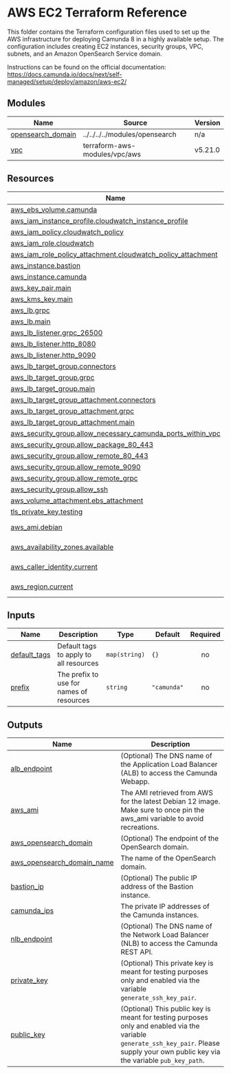 # AWS EC2 Terraform Reference

This folder contains the Terraform configuration files used to set up the AWS infrastructure for deploying Camunda 8 in a highly available setup. The configuration includes creating EC2 instances, security groups, VPC, subnets, and an Amazon OpenSearch Service domain.

Instructions can be found on the official documentation: https://docs.camunda.io/docs/next/self-managed/setup/deploy/amazon/aws-ec2/

<!-- BEGIN_TF_DOCS -->
## Modules

| Name | Source | Version |
|------|--------|---------|
| <a name="module_opensearch_domain"></a> [opensearch\_domain](#module\_opensearch\_domain) | ../../../../modules/opensearch | n/a |
| <a name="module_vpc"></a> [vpc](#module\_vpc) | terraform-aws-modules/vpc/aws | v5.21.0 |
## Resources

| Name | Type |
|------|------|
| [aws_ebs_volume.camunda](https://registry.terraform.io/providers/hashicorp/aws/latest/docs/resources/ebs_volume) | resource |
| [aws_iam_instance_profile.cloudwatch_instance_profile](https://registry.terraform.io/providers/hashicorp/aws/latest/docs/resources/iam_instance_profile) | resource |
| [aws_iam_policy.cloudwatch_policy](https://registry.terraform.io/providers/hashicorp/aws/latest/docs/resources/iam_policy) | resource |
| [aws_iam_role.cloudwatch](https://registry.terraform.io/providers/hashicorp/aws/latest/docs/resources/iam_role) | resource |
| [aws_iam_role_policy_attachment.cloudwatch_policy_attachment](https://registry.terraform.io/providers/hashicorp/aws/latest/docs/resources/iam_role_policy_attachment) | resource |
| [aws_instance.bastion](https://registry.terraform.io/providers/hashicorp/aws/latest/docs/resources/instance) | resource |
| [aws_instance.camunda](https://registry.terraform.io/providers/hashicorp/aws/latest/docs/resources/instance) | resource |
| [aws_key_pair.main](https://registry.terraform.io/providers/hashicorp/aws/latest/docs/resources/key_pair) | resource |
| [aws_kms_key.main](https://registry.terraform.io/providers/hashicorp/aws/latest/docs/resources/kms_key) | resource |
| [aws_lb.grpc](https://registry.terraform.io/providers/hashicorp/aws/latest/docs/resources/lb) | resource |
| [aws_lb.main](https://registry.terraform.io/providers/hashicorp/aws/latest/docs/resources/lb) | resource |
| [aws_lb_listener.grpc_26500](https://registry.terraform.io/providers/hashicorp/aws/latest/docs/resources/lb_listener) | resource |
| [aws_lb_listener.http_8080](https://registry.terraform.io/providers/hashicorp/aws/latest/docs/resources/lb_listener) | resource |
| [aws_lb_listener.http_9090](https://registry.terraform.io/providers/hashicorp/aws/latest/docs/resources/lb_listener) | resource |
| [aws_lb_target_group.connectors](https://registry.terraform.io/providers/hashicorp/aws/latest/docs/resources/lb_target_group) | resource |
| [aws_lb_target_group.grpc](https://registry.terraform.io/providers/hashicorp/aws/latest/docs/resources/lb_target_group) | resource |
| [aws_lb_target_group.main](https://registry.terraform.io/providers/hashicorp/aws/latest/docs/resources/lb_target_group) | resource |
| [aws_lb_target_group_attachment.connectors](https://registry.terraform.io/providers/hashicorp/aws/latest/docs/resources/lb_target_group_attachment) | resource |
| [aws_lb_target_group_attachment.grpc](https://registry.terraform.io/providers/hashicorp/aws/latest/docs/resources/lb_target_group_attachment) | resource |
| [aws_lb_target_group_attachment.main](https://registry.terraform.io/providers/hashicorp/aws/latest/docs/resources/lb_target_group_attachment) | resource |
| [aws_security_group.allow_necessary_camunda_ports_within_vpc](https://registry.terraform.io/providers/hashicorp/aws/latest/docs/resources/security_group) | resource |
| [aws_security_group.allow_package_80_443](https://registry.terraform.io/providers/hashicorp/aws/latest/docs/resources/security_group) | resource |
| [aws_security_group.allow_remote_80_443](https://registry.terraform.io/providers/hashicorp/aws/latest/docs/resources/security_group) | resource |
| [aws_security_group.allow_remote_9090](https://registry.terraform.io/providers/hashicorp/aws/latest/docs/resources/security_group) | resource |
| [aws_security_group.allow_remote_grpc](https://registry.terraform.io/providers/hashicorp/aws/latest/docs/resources/security_group) | resource |
| [aws_security_group.allow_ssh](https://registry.terraform.io/providers/hashicorp/aws/latest/docs/resources/security_group) | resource |
| [aws_volume_attachment.ebs_attachment](https://registry.terraform.io/providers/hashicorp/aws/latest/docs/resources/volume_attachment) | resource |
| [tls_private_key.testing](https://registry.terraform.io/providers/hashicorp/tls/latest/docs/resources/private_key) | resource |
| [aws_ami.debian](https://registry.terraform.io/providers/hashicorp/aws/latest/docs/data-sources/ami) | data source |
| [aws_availability_zones.available](https://registry.terraform.io/providers/hashicorp/aws/latest/docs/data-sources/availability_zones) | data source |
| [aws_caller_identity.current](https://registry.terraform.io/providers/hashicorp/aws/latest/docs/data-sources/caller_identity) | data source |
| [aws_region.current](https://registry.terraform.io/providers/hashicorp/aws/latest/docs/data-sources/region) | data source |
## Inputs

| Name | Description | Type | Default | Required |
|------|-------------|------|---------|:--------:|
| <a name="input_default_tags"></a> [default\_tags](#input\_default\_tags) | Default tags to apply to all resources | `map(string)` | `{}` | no |
| <a name="input_prefix"></a> [prefix](#input\_prefix) | The prefix to use for names of resources | `string` | `"camunda"` | no |
## Outputs

| Name | Description |
|------|-------------|
| <a name="output_alb_endpoint"></a> [alb\_endpoint](#output\_alb\_endpoint) | (Optional) The DNS name of the Application Load Balancer (ALB) to access the Camunda Webapp. |
| <a name="output_aws_ami"></a> [aws\_ami](#output\_aws\_ami) | The AMI retrieved from AWS for the latest Debian 12 image. Make sure to once pin the aws\_ami variable to avoid recreations. |
| <a name="output_aws_opensearch_domain"></a> [aws\_opensearch\_domain](#output\_aws\_opensearch\_domain) | (Optional) The endpoint of the OpenSearch domain. |
| <a name="output_aws_opensearch_domain_name"></a> [aws\_opensearch\_domain\_name](#output\_aws\_opensearch\_domain\_name) | The name of the OpenSearch domain. |
| <a name="output_bastion_ip"></a> [bastion\_ip](#output\_bastion\_ip) | (Optional) The public IP address of the Bastion instance. |
| <a name="output_camunda_ips"></a> [camunda\_ips](#output\_camunda\_ips) | The private IP addresses of the Camunda instances. |
| <a name="output_nlb_endpoint"></a> [nlb\_endpoint](#output\_nlb\_endpoint) | (Optional) The DNS name of the Network Load Balancer (NLB) to access the Camunda REST API. |
| <a name="output_private_key"></a> [private\_key](#output\_private\_key) | (Optional) This private key is meant for testing purposes only and enabled via the variable `generate_ssh_key_pair`. |
| <a name="output_public_key"></a> [public\_key](#output\_public\_key) | (Optional) This public key is meant for testing purposes only and enabled via the variable `generate_ssh_key_pair`. Please supply your own public key via the variable `pub_key_path`. |
<!-- END_TF_DOCS -->
